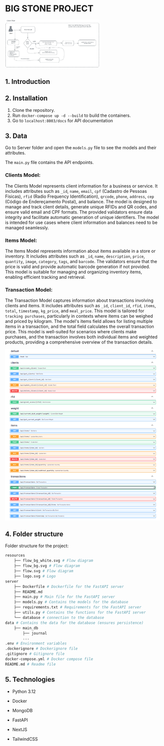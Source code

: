 # BIG STONE PROJECT

<img src="resources\flow_bg_white.svg" alt="flow" style="zoom: 30%;" />

## 1. Introduction

## 2. Installation

1. Clone the repository.
2. Run `docker-compose up -d --build` to build the containers.
3. Go to `localhost:8003/docs` for API documentation

## 3. Data

Go to Server folder and open the `models.py` file to see the models and their attributes.

The `main.py` file contains the API endpoints.

### Clients Model:

The Clients Model represents client information for a business or service. It includes attributes such as `_id`, `name`, `email`, `cpf` (Cadastro de Pessoas Físicas), `rfid` (Radio Frequency Identification), `qrcode`, `phone`, `address`, `cep` (Código de Endereçamento Postal), and balance. The model is designed to manage and track client details, generate unique RFIDs and QR codes, and ensure valid email and CPF formats. The provided validators ensure data integrity and facilitate automatic generation of unique identifiers. The model is intended for use cases where client information and balances need to be managed seamlessly.

### Items Model:

The Items Model represents information about items available in a store or inventory. It includes attributes such as `_id`, `name`, `description`, `price`, `quantity`, `image`, `category`, `tags`, and `barcode`. The validators ensure that the price is valid and provide automatic barcode generation if not provided. This model is suitable for managing and organizing inventory items, enabling efficient tracking and retrieval.

### Transaction Model:

The Transaction Model captures information about transactions involving clients and items. It includes attributes such as `_id`, `client_id`, `rfid`, `items`, `total`, `timestamp`, `kg_price`, and `meal_price`. This model is tailored for `tracking purchases`, particularly in contexts where items can be weighed and priced by kilogram. The model's items field allows for listing multiple items in a transaction, and the total field calculates the overall transaction price. This model is well-suited for scenarios where clients make purchases, and the transaction involves both individual items and weighted products, providing a comprehensive overview of the transaction details.

<img src="resources\APIs.png" alt="logo" style="zoom: 100%;" />

## 4. Folder structure

Folder structure for the project:

```bash
resources
    ├── flow_bg_white.svg # Flow diagram
    ├── flow_bg.svg # Flow diagram
    ├── flow.svg # Flow diagram
    ├── logo.svg # Logo
server
    ├── Dockerfile # Dockerfile for the FastAPI server
    ├── README.md
    ├── main.py # Main file for the FastAPI server
    ├── models.py # Contains the models for the database
    ├── requirements.txt # Requirements for the FastAPI server
    ├── utils.py # Contains the functions for the FastAPI server
    └── database # connection to the database
data # Contains the data for the database (ensures persistence)
    ├── main_db
        ├── journal
        ...
.env # Environment variables
.dockerignore # Dockerignore file
.gitignore # Gitignore file
docker-compose.yml # Docker compose file
README.md # Readme file
```

## 5. Technologies

- Python 3.12
- Docker
- MongoDB
- FastAPI

- NextJS
- TailwindCSS
